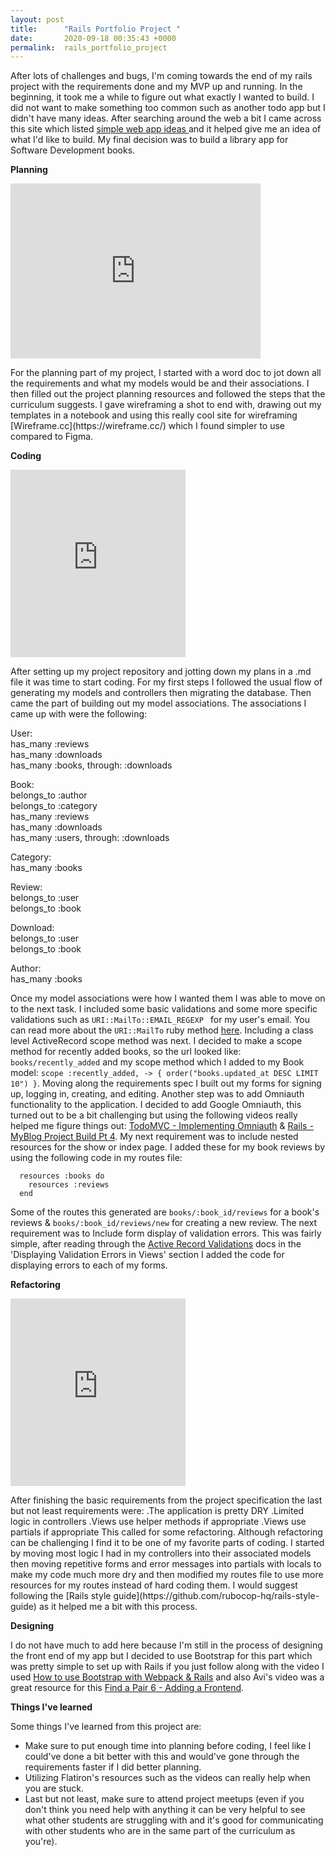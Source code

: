 ```yaml
---
layout: post
title:      "Rails Portfolio Project "
date:       2020-09-18 00:35:43 +0000
permalink:  rails_portfolio_project
---
```




After lots of challenges and bugs, I'm coming towards the end of my rails project with the requirements done and my MVP up and running. In the beginning, it took me a while to figure out what exactly I wanted to build. I did not want to make something too common such as another todo app but I didn't have many ideas. After searching around the web a bit I came across this site which listed [simple web app ideas ](https://flaviocopes.com/sample-app-ideas/#a-book-database) and it helped give me an idea of what I'd like to build. My final decision was to build a library app for Software Development books. 


**Planning**
<iframe src="https://giphy.com/embed/ggX0rPlSMJZIQYHon6" width="400" height="280" frameBorder="0" class="giphy-embed" allowFullScreen></iframe><p><a href="https://giphy.com/gifs/memecandy-ggX0rPlSMJZIQYHon6"></a></p>
For the planning part of my project, I started with a word doc to jot down all the requirements and what my models would be and their associations. I then filled out the project planning resources and followed the steps that the curriculum suggests. I gave wireframing a shot to end with, drawing out my templates in a notebook and using this really cool site for wireframing [Wireframe.cc](https://wireframe.cc/) which I found simpler to use compared to Figma.

**Coding**
<iframe src="https://giphy.com/embed/3oKIPnAiaMCws8nOsE" width="280" height="300" frameBorder="0" class="giphy-embed" allowFullScreen></iframe><p><a href="https://giphy.com/gifs/cat-kitten-computer-3oKIPnAiaMCws8nOsE"></a></p>
After setting up my project repository and jotting down my plans in a .md file it was time to start coding. For my first steps I followed the usual flow of generating my models and controllers then migrating the database. Then came the part of building out my model associations. The associations I came up with were the following:

User:<br> has_many :reviews<br>
  has_many :downloads<br>
  has_many :books, through: :downloads<br>
	
Book:<br>
   belongs_to :author<br>
   belongs_to :category<br>
   has_many :reviews<br>
   has_many :downloads<br>
   has_many :users, through: :downloads<br>
	 
Category:<br>
  has_many :books<br>
	
Review:<br>
  belongs_to :user<br>
  belongs_to :book<br>
	
Download:<br>
  belongs_to :user<br>
  belongs_to :book<br>
	
Author:<br>
  has_many :books<br>
	

Once my model associations were how I wanted them I was able to move on to the next task. I included some basic validations and some more specific validations such as `URI::MailTo::EMAIL_REGEXP ` for my user's email. You can read more about the `URI::MailTo` ruby method  [here](https://ruby-doc.org/stdlib-2.5.3/libdoc/uri/rdoc/URI/MailTo.html).  Including a class level ActiveRecord scope method was next. I decided to make a scope method for recently added books, so the url looked like: `books/recently_added` and my scope method which I added to my Book model: `scope :recently_added, -> { order("books.updated_at DESC LIMIT 10") }`. Moving along the requirements spec I built out my forms for signing up, logging in, creating, and editing. Another step was to add Omniauth functionality to the application. I decided to add Google Omniauth, this turned out to be a bit challenging but using the following videos really helped me figure things out: [TodoMVC - Implementing Omniauth](https://www.youtube.com/watch?v=UAvuo-EbTFY&feature=emb_title) & [Rails - MyBlog Project Build Pt 4](https://www.youtube.com/watch?v=n8ZIzH5Ol-Q&t=1124s). My next requirement was to include nested resources for the show or index page. I added these for my book reviews by using the following code in my routes file:
```
  resources :books do 
    resources :reviews
  end
```
Some of the routes this generated are `books/:book_id/reviews` for a book's reviews & `books/:book_id/reviews/new` for creating a new review. The next requirement was to Include form display of validation errors. This was fairly simple, after reading through the [Active Record Validations](https://guides.rubyonrails.org/active_record_validations.html#displaying-validation-errors-in-views) docs in the 'Displaying Validation Errors in Views' section I added the code for displaying errors to each of my forms. 


**Refactoring**
<iframe src="https://giphy.com/embed/Lntt6Vee77UeiLf4aD" width="280" height="300" frameBorder="0" class="giphy-embed" allowFullScreen></iframe><p><a href="https://giphy.com/gifs/Veeam-code-refactoring-veeam-Lntt6Vee77UeiLf4aD"></a></p>
After finishing the basic requirements from the project specification the last but not least requirements were:
 .The application is pretty DRY
 .Limited logic in controllers
 .Views use helper methods if appropriate
 .Views use partials if appropriate
This called for some refactoring. Although refactoring can be challenging I find it to be one of my favorite parts of coding. 
I started by moving most logic I had in my controllers into their associated models then moving repetitive forms and error messages into partials with locals to make my code much more dry and then modified my routes file to use more resources for my routes instead of hard coding them. I would suggest following the [Rails style guide](https://github.com/rubocop-hq/rails-style-guide) as it helped me a bit with this process.

**Designing**

I do not have much to add here because I'm still in the process of designing the front end of my app but I decided to use Bootstrap for this part which was pretty simple to set up with Rails if you just follow along with the video I used [How to use Bootstrap with Webpack & Rails](https://www.youtube.com/watch?v=bn9arlhfaXc) and also Avi's video was a great resource for this [Find a Pair 6 - Adding a Frontend](https://www.youtube.com/watch?time_continue=3009&v=Vsr3wWoxUrQ&feature=emb_title).



**Things I've learned**

Some things I've learned from this project are: 
- Make sure to put enough time into planning before coding, I feel like I could've done a bit better with this and would've gone through the requirements faster if I did better planning. 
- Utilizing Flatiron's resources such as the videos can really help when you are stuck.
- Last but not least, make sure to attend project meetups (even if you don't think you need help with anything it can be very helpful to see what other students are struggling with and it's good for communicating with other students who are in the same part of the curriculum as you're).
